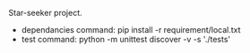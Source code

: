 Star-seeker project.

* dependancies command: pip install -r requirement/local.txt
* test command: python -m unittest discover -v -s './tests' 
